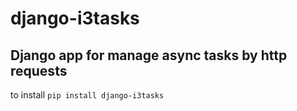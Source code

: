 # django-i3tasks

Django app for manage async tasks by http requests
---
to install
`pip install django-i3tasks`
